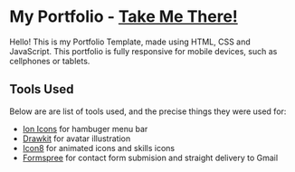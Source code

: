 # My Portfolio - [Take Me There!](https://brumcaroline.github.io/my-portfolio/)

Hello! This is my Portfolio Template, made using HTML, CSS and JavaScript. This portfolio is fully responsive for mobile devices, such as cellphones or tablets. 

## Tools Used

Below are are list of tools used, and the precise things they were used for:

- [Ion Icons](https://ionic.io/ionicons) for hambuger menu bar
- [Drawkit](https://www.drawkit.io/) for avatar illustration
- [Icon8](https://icons8.com/) for animated icons and skills icons
- [Formspree](https://formspree.io/) for contact form submision and straight delivery to Gmail
